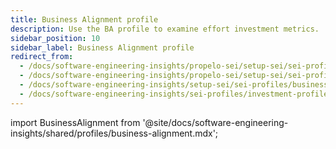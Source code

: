 ```yaml
---
title: Business Alignment profile
description: Use the BA profile to examine effort investment metrics.
sidebar_position: 10
sidebar_label: Business Alignment profile
redirect_from:
  - /docs/software-engineering-insights/propelo-sei/setup-sei/sei-profiles/business-alignment-profile
  - /docs/software-engineering-insights/propelo-sei/setup-sei/sei-profiles/business-alignment-profile
  - /docs/software-engineering-insights/setup-sei/sei-profiles/business-alignment-profile
  - /docs/software-engineering-insights/sei-profiles/investment-profile
---
```


import BusinessAlignment from '@site/docs/software-engineering-insights/shared/profiles/business-alignment.mdx';

<BusinessAlignment />